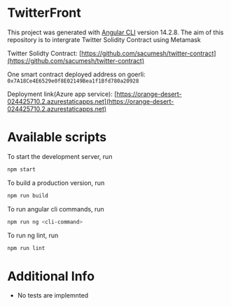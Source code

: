 # TwitterFront

This project was generated with [Angular CLI](https://github.com/angular/angular-cli) version 14.2.8.
The aim of this repository is to intergrate Twitter Solidity Contract using Metamask

Twitter Solidty Contract: [https://github.com/sacumesh/twitter-contract](https://github.com/sacumesh/twitter-contract)

One smart contract deployed address on goerli: `0x7A18Ce4E6529e0f8E02149Bea1f1Bfd780a20928`

Deployment link(Azure app service): [https://orange-desert-024425710.2.azurestaticapps.net](https://orange-desert-024425710.2.azurestaticapps.net)

# Available scripts

To start the development server, run

```bash
npm start
```

To build a production version, run

```bash
npm run build
```

To run angular cli commands, run

```bash
npm run ng <cli-command>
```

To run ng lint, run

```bash
npm run lint
```

# Additional Info

- No tests are implemnted
